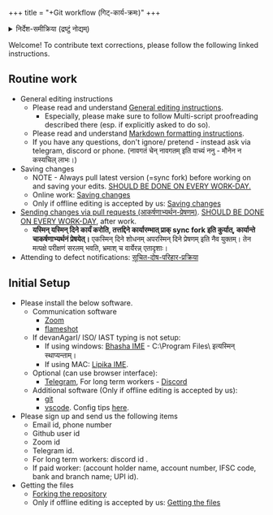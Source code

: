 +++
title = "+Git workflow (गिट्-कार्य-क्रमः)"
+++

<details><summary>निर्देश-समीक्रिया (द्रष्टुं नोद्यम्)</summary>

- अधः _XYZ_ इति यद् अस्ति, तस्य स्थाने स्वीयं github-नाम प्रयुङ्क्ताम्। (Below, replace _'XYZ'_ with your github username.)
    - अथवैतत् प्रयुज्यतां यन्त्रम्: <input id="input_githubUserId" value="XYZ"></input><input id="input_repo" value="REPO"></input><button id="transformId" onclick="handleTransformIdBtnClick();">पाठम् परिवर्तय!!</button>
</details>

Welcome! To contribute text corrections, please follow the following linked instructions.


## Routine work
- General editing instructions
  - Please read and understand [General editing instructions](/groups/dyuganga/projects/text/proofreading/editing).
    - Especially, please make sure to follow Multi-script proofreading described there (esp. if explicitly asked to do so).
  - Please read and understand [Markdown formatting instructions](/groups/dyuganga/projects/text/proofreading/editing/markdown).
  - If you have any questions, don't ignore/ pretend - instead ask via telegram, discord or phone. (नावगतं चेन् नावगतम् इति वाच्यं ननु - मौनेन न कस्यचिल् लाभः।)
- Saving changes
  - NOTE - Always pull latest version (=sync fork) before working on and saving your edits. <u>SHOULD BE DONE ON EVERY WORK-DAY.</u>
  - Online work: [Saving changes](online-editing/saving-changes?githubUserId=XYZ&repo=REPO)
  - Only if offline editing is accepted by us: [Saving changes](offline-editing/4_saving-changes?githubUserId=XYZ&repo=REPO)
- [Sending changes via pull requests (आकर्षणाभ्यर्थन-प्रेषणम्)](4_sending-pull-request?githubUserId=XYZ&repo=REPO). <u>SHOULD BE DONE ON EVERY WORK-DAY</u>, after work.
  - **यस्मिन् यस्मिन् दिने कार्यं करोति, तत्तद्दिने कार्यारम्भात् प्राक् sync fork इति कुर्यात्, कार्यान्ते चाकर्षणाभ्यर्थनं प्रेषयेत्।** एकस्मिन् दिने शोधनम् अपरस्मिन् दिने प्रेषणम् इति नैव युक्तम्।
    तेन मत्पक्षे परीक्षणं सरलम् भवति, भ्रमाश् च वार्येरन्न् एतादृशाः।
- Attending to defect notifications: [सूचित-दोष-परिहार-प्रक्रिया](5_sUchita-doSha-parihAra-prativachane?githubUserId=XYZ&repo=REPO)

## Initial Setup
- Please install the below software.
  - Communication software
    - [Zoom](https://zoom.us/support/download?os=android)
    - [flameshot](https://flameshot.org/)
  - If devanAgarI/ ISO/ IAST typing is not setup: 
    - If using windows: [Bhasha IME](https://sites.google.com/site/bhashaime/) - C:\Program Files\ इत्यस्मिन् स्थाप्यन्ताम्।
    - If using MAC: [Lipika IME](https://github.com/ratreya/lipika-ime).
  - Optional (can use browser interface): 
    - [Telegram](https://desktop.telegram.org/), For long term workers - [Discord](https://discord.com/)
  - Additional software (Only if offline editing is accepted by us):
    - [git](https://git-scm.com/download/)
    - [vscode](https://code.visualstudio.com/). Config tips [here](vscode).
- Please sign up and send us the following items
  - Email id, phone number
  - Github user id
  - Zoom id
  - Telegram id.
  - For long term workers: discord id .
  - If paid worker: (account holder name, account number, IFSC code, bank and branch name; UPI id).
- Getting the files
  - [Forking the repository](2_forking-repo?githubUserId=XYZ&repo=REPO)
  - Only if offline editing is accepted by us: [Getting the files](offline-editing/2_getting_files?githubUserId=XYZ&repo=REPO)

<script src="contribution-page-customizer.js"></script>
